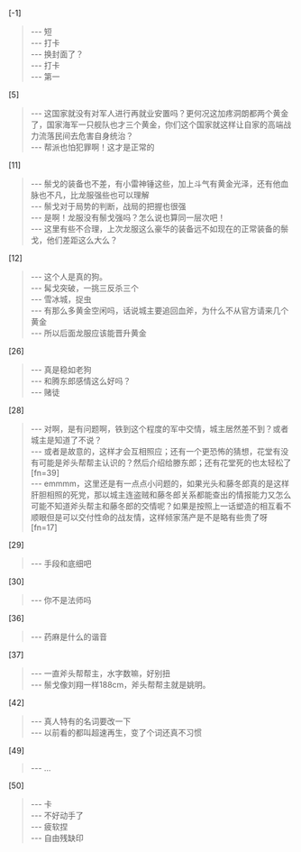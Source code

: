 
[-1] 
>--- 短<br>
>--- 打卡<br>
>--- 换封面了？<br>
>--- 打卡<br>
>--- 第一<br>

[5] 
>--- 这国家就没有对军人进行再就业安置吗？更何况这加疼洞朗都两个黄金了，国家海军一只舰队也才三个黄金，你们这个国家就这样让自家的高端战力流落民间去危害自身统治？<br>
>--- 帮派也怕犯罪啊！这才是正常的<br>

[11] 
>--- 鬃戈的装备也不差，有小雷神锤这些，加上斗气有黄金光泽，还有他血脉也不凡，比龙服强些也可以理解<br>
>--- 鬃戈对于局势的判断，战局的把握也很强<br>
>--- 是啊！龙服没有鬃戈强吗？怎么说也算同一层次吧！<br>
>--- 这里有些不合理，上次龙服这么豪华的装备远不如现在的正常装备的鬃戈，他们差距这么大么？<br>

[12] 
>--- 这个人是真的狗。<br>
>--- 髯戈突破，一挑三反杀三个<br>
>--- 雪冰城，捉虫<br>
>--- 有那么多黄金空闲吗，话说城主要追回血斧，为什么不从官方请来几个黄金<br>
>--- 所以后面龙服应该能晋升黄金<br>

[26] 
>--- 真是稳如老狗<br>
>--- 和腾东郎感情这么好吗？<br>
>--- 赌徒<br>

[28] 
>--- 对啊，是有问题啊，铁到这个程度的军中交情，城主居然差不到？或者城主是知道了不说？<br>
>--- 或者是故意的，这样才会互相照应；还有一个更恐怖的猜想，花堂有没有可能是斧头帮帮主认识的？然后介绍给滕东郎；还有花堂死的也太轻松了[fn=39]<br>
>--- emmmm，这里还是有一点点小问题的，如果光头和藤冬郎真的是这样肝胆相照的死党，那以城主连盗贼和藤冬郎关系都能查出的情报能力又怎么可能不知道斧头帮主和藤冬郎的交情呢？如果是按照上一话塑造的相互看不顺眼但是可以交付性命的战友情，这样倾家荡产是不是略有些贵了呀[fn=17]<br>

[29] 
>--- 手段和底细吧<br>

[30] 
>--- 你不是法师吗<br>

[36] 
>--- 药麻是什么的谐音<br>

[37] 
>--- 一直斧头帮帮主，水字数嘛，好别扭<br>
>--- 鬃戈像刘翔一样188cm，斧头帮帮主就是姚明。<br>

[42] 
>--- 真人特有的名词要改一下<br>
>--- 以前看的都叫超速再生，变了个词还真不习惯<br>

[49] 
>--- ...<br>

[50] 
>--- 卡<br>
>--- 不好动手了<br>
>--- 疲软捏<br>
>--- 自由残缺印<br>

